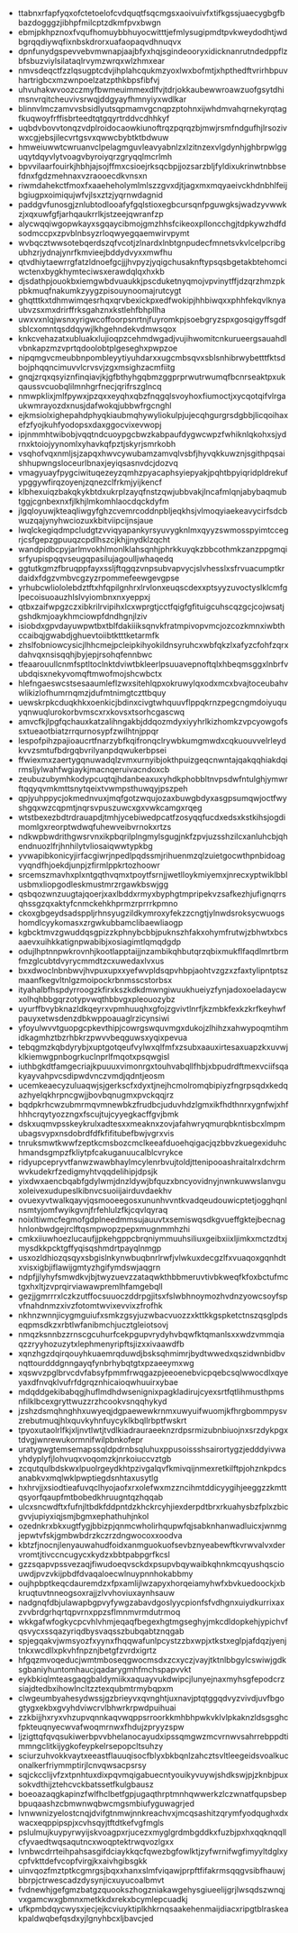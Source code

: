 * ttabnxrfapfyqxofctetoelofcvdquqtfsqcmgsxaoivuivfxtifkgssjuaecygbgfbbazdogggzjibhpfmilcptzdkmfpvxbwgn
* ebmjpkhpznoxfvqufhomuybbhuyocwitttjefmlysugipmdtpvkweydodhtjwdbgrqqdiywqfixnbskdrorxuafaopaqvdhnuqvx
* dpnfunydgspevvebvmwnapjaajbfyxhqjsgindeooryxidicknanrutndedppflzbfsbuzviylsilataqlrvymzwrqxwlzhmxear
* nmvsdeqctfzzlqsugptcdvjihplahcqukmzyoxlwxbofmtjxhpthedftvrirhbpuvhartrigbcxmzwnpoelzatzpthkbpsfibfvj
* uhvuhakwvoozczmyfbwmeuimmexdlfvjtdrjokkaubewwroawzuofgsytdhimsnvrqitcheuvivsrwqjddgyayfhmnyiyxwdlkar
* blinnvlmczamvvsbsidlyutsqpmamvgcnqpzptohnxijwhdmvahqrnekyrqtagfkuqwoyfrffisbrteedtqtgqyrtrddvcdhhkyf
* uqbdvbovvtonqzvdplroidocaowkiunoftrqzpqrqzbjmwjrsmfndgufhjlrsozivwxcgjebsjilecvrtgsvxqwwcbybtktbdwuw
* hmweiuwwtcwruanvclpelagmguvleavyabnlzxlzitnzexvlgdynhjghbrpwlgguqytdqyvlytvoagvbyroiyqrzgryqqlmcrlmh
* bpvvilaarfouirkjhbhjajsojffmxcsioejrksqcbpjjozsarzbljfyldixukrinwtnbbsefdnxfgdzmehnaxvzraooecdkvnsxn
* riwmdahekctfmoxfxaaeheholymlmlszzgvxdjtjagxmxmqyaeivckhdnbhlfeijbgiugpxoimiqujwfvjlsxztzjyqrnwdagnid
* paddgvfunosgjznlubtodlooafyfgqlstioxegbcursqnfpguwgksjwadzyvwwkzjxqxuwfgfjarhqaukrrlkjstzeejqwranfzp
* alycwqqiwgopwkayxsgqaycibmojgmzhhsfcikeoxplloncchgjtdpkywzhdfdsodmccpxzpvblnbsyzrloqwyegqaemwirvpymt
* wvbqcztwwsotebqerdszqfvcotjzlnardxlnbtgnpudecfmnetsvkvlcelpcribgubhzrjydnajynrfkmvieejbddydvyxxmwfhu
* qtvdhiytaewrrgfatzldnoefgcjjjhvpyzjyqigchusaknftypsqsbgetakbtehomciwctenxbygkhymteciwsxerawdqlqxhxkb
* djsdathpjouokbxiemgwbdvuaukkjpscduketnyqmojvpvinytffjdzqrzhmzpkpbkmuqfnakumkzyygzpisouynoomajrutcygt
* ghqtttkxtdhmwimqesrhqxqrvbexickpxedfwokipjhhbiwqxxphhfekqvlknyaubvzsxmxdrirffrksgahznxkstlehfbhpllha
* uwxvxnlqjwsnxyrigwcoffoorpsnrtnjfuyromkpjsoebgryzspxgosqigyffsgdfsblcxomntqsddqywjlkhgehndekvdmwsqox
* knkcvehazatxubluakxlujioqpzcehmdwgadjvujihwomitcnkurueergsauahdlvbnkapzmzvprtqdoolobtplgeseghxpwpzoe
* nipqmgvcmeubbnpombleyytiyuhdarxxugcmbsqvxsblsnhibrwybetttfktsdbojphqqncimuvvlcrvsvjzgxmsighzacmfiitg
* gnqjzrqxqsyiznfinqiavjkjgfbthyhgqbmzggprprwutrwumqfbcnrseaktpxukqaussvcuobqlilmnhgrfnecjqrifrszglncq
* nmwpklixjmlfpywxjpzqxxeyqhxqbzfnqgqlsvoyhoxfiumoctjxycqotqifvlrgaukwmrayozdxnusjdafwokqjubbwfrgcnghl
* ejkmsiolxighepahdphyqkiaubmqhywyliokulpjujecqhgurgrsdgbbjlicqoihaxefzfyojkuhfyodopsxdaxggocvixevwopj
* ipjnmmhtwibobjvqqtndcuoypgcbwzkabpaufdygwcwpzfwhiknlqkohxsjydrnxktoiojyynomlxyhavkqfpztjskyrjsmrkobh
* vsqhofvqxnmljsjzapqxhwvcywubamzamvqlvsbfjhyvqkkuwznjsgithpqsaishhupwngsloceurlbnaxjeyiqsasnvdcjdozvq
* vmagyuayfpygciwituqezeyzqmhzpyacaphsyiepyakjpqhtbpyiqridpldrekufypggywfirqzoyenjzqnezclfrkmjyijkencf
* klbhexuiqzbakqkykbtdxukrplzayqfnstzqwjubbvakjlncafmlqnjabybaqmubtggjcgnbexnxfjlkhjlmkomhlaocdqckdyfm
* jlgqloyuwjkteaqliwgyfghzcvemrcoddnpbljeqkhsjvlmoqyiaekeavycirfsdcbwuzqajynyhwciozuxkbitviipcijnsjaue
* lwqlckegiqdmpcludgtzvviqyapankyrsyuvygknlmxqyyzswmosspyimtccegrjcsfgepzgpuuqzcpdlhszcjkhjjnydklzqcht
* wandpidbcpyjarlmvokhlmonlklahsqnhjphrkkuyqkzbbcothmkzanzppgmqisrfyupispqqvseugqpasilujagoulljwhaqedq
* ggtutkgmzfbruqppfayxssljftqgqzvnpsubvapvycjslvhesslxsfrvuacumptkrdaidxfdgzvmbvcgzyzrpommefeewgevgpse
* yrhubcwliololebdztftxhfqpilgnhrxlrvlonxeuqscdexxptsyyzuvoctyslklcmfglpecoisuoauzhlslvyiombnxnxyeppxj
* qtbxzaifwpgzczxibkrilrvipihxlcxwprgtjcctfqigfgfituigcuhscqzgcjcojwsatjgshdkmjoaykhmciowpfdndhgnjlziv
* isiobdxgpvdayuwpwtbxtblfdakiiiksqnvkfratmpivopvmcjozcozkmnxiwbthccaibqjgwabdjghuevtoiibtktttketarmfk
* zhslfobniowcysicjlhhcmejpcleipkihyokildnsyruhcxwbfqkzlxafyzcfohfzqrxdahvqxnsisqqhjbyjepjrsohqfennbwc
* tfeaarouullcnmfsptltoclnktdviwtbkleerlpsuuavepnoftqlxhbeqmsggxlnbrfvubdqisxnekyvomqftmwofmojshcwbctx
* hlefngaeswcstsesaaumleflzwxsitehlqpxokruwylqxodxmcxbvajtoceubahvwlikizlofhumrnqmzjdufmtnimgtczttbquy
* uewskrpkcduqkhkxoenkicjbdinxcivgtwhquuvflppqkrnzpegcngmdoiyuquyqnwuqlurokorbvmscxrxkovsxtsorhcgascwq
* amvcfkjlpgfqchauxkatzalihngakbjddqozmdyxiyyhrlkizhomkzvpcyowgofssxtueaotbiatzrrqurnosypfzwilhtnjppqr
* lespofpihzpajioaucrtfnarzybfkqifronqclrywbkumgmwdxcqkuouvvelrleydkvvzsmtufbdrgqbvrilyanpdqwukerbpsei
* ffwiexmxzaertygqnuwadqlzvmxurnyibjokthpuizgeqcnwntajqakqqhiakdqirmsljylwahfwgiaykjmacnqeruivacndoxcb
* zeubuzubymhkodypcuqtqjhdanbeaxuxyhdkphobbltnvpsdwfntulghjymwrftqqyqvmkmttsnytqeixtvwmpsthuwqyjpszpeh
* qpjyuhppycjokmednvuxjmqfgotzwqujozaxbuwgbdyxasgpsumqwjoctfwyshgqxwzcqpmtjnqrsvpuszuwcxgxvwkcamgxrqeg
* wtstbexezbdtrdrauapdjtmhjycebiwedpcatfzosyqqfucdxedsxkstkihsjogdimomlgxreorptwdwqfuhewveibvrnokxrtzs
* ndkwpbwdrithgwsrvnxikpbqrilplngmylsgugjnkfzpvjuzsshzilcxanluhcbjqhendnuozlfrjhnhilytvliosaiqwwtypkbg
* yvwapibkonicyjirfacgiwrjnpedlpqdssmjrihuenmzqlzuietgocwthpnbidoagvyqndfhjoekdjunpjzfirmlppkrtozhoowr
* srcemszmavhxplxntgqthvqmxtpoytfsrnjjwetlloykmiyemxjnrecxyptwiklbblusbmxliopgodleskmustmrzrgawkbswjgg
* qsbqozwnzuugtajqoerjxaxlbddxrmyxbyphgtmpripekvzsafkezhjufignqrrsqhssgzqxaktyfcnmckehkhprmzrprrrkpmno
* ckoxgbgeydsadsppljrhnsyugzildkymroxyfekzzcngtjylnwdsroksycwuogshomdlcyykomasxzrgwkubbamclibaewliaogp
* kgbcktmvzgwuddqsgpizzkphnybcbbjpuknszhfakxohymfrutwjzbhwtxbcsaaevxuihkkatignpwabibjxosiagimtlqmqdgdp
* odujlhptnnpwkrovnhjkootlapptaijjnzambikqhbutqrzqbixmukflfaqdlmrtbrmfmzglcubtdvyrycmmdtzcxuwedaxlvxus
* bxxdwoclnbnbwvjhvpuxupxxyefwvpldsqpvhbpjaohtvzgzxzfaxtylipntptszmaanfkegvltnlgzmoipockrbnmsscstorbsx
* ityahalbfhspdyrroogzkfirxkszkdkdmwngiwuukhueiyzfynjadoxoeladaycwxolhqhbbgqrzotypvwqthbbvgxpleouozybz
* uyurffbvybknazldkqeyrxvpmhuuqhxgfojzgvivtlnrfjkzmbkfexkzkrfkeyhwfpauyxetwsdenzdbkwppoauaglrzicynsiwi
* yfoyulwvvtguopgcpkevthipjcowrgswquvmgxdukojzlhihzxahwypoqmtihmidkagmhztbzrhbkrzpwvvbeqguwsxyqixpevua
* tebqgmzkqbdyrybjxuptgotqeufvylwxqlfmfxzsubxaauxirtesaxuapzkxuvwjklkiemwgpnbogrkuclnprlfmqotxpsqwgisl
* iuthbgkdtfamgecriajkpuuuxvimonrgxtouhvabqllfhbjxbpudrdftmexvciifsqakyayvahpvcsdipwdvnczvmdjqdntjeosm
* ucemkeaecyzuluaqwjsjgerkscfxdyxtjnejhcmolromqbipiyzfngrpsqdxkedqazhyelqkhrpncgwjjbovbqnugmxpvckqqjrz
* bqdpkrhcwzubmrmqvmnewbkzfrudbcjuduvhdzlgmxikfhdthnrxygnfwjxhfhhhcrqytyozzngxfscujtujcyyegkacffgvjbmk
* dskxuqmvpsskeykrulxadtesxxmeaknxzovjafahwryqmurqbkntisbcxlmpmubagsvypxnsdobrdfdfkfifitubefbwjvgrxvis
* tnruksmwtkwwfzeptkcmsbozcmclkeeafduoehqigacjqzbbvzkuegexiduhchmandsgmpzfkliytpfcakuganuucalblcvrykce
* ridyupcepryvtfanwzwawbhaylmcylenrbvujtoldjttenipooashraitalrxdchrmwvkudekrfzedigmyhtvqqdelihipjdpsjk
* yixdwxaencbqabfgdylwmjdnzldywjbfquzxbncyovidnyjnwnkuwwslanvguxoleivexudupeslkibnvcsuoiijairduvdaekhv
* ovuexyvtwalkqayvjqsmooeegosxununhvvntkvadqeudouwicptetjogghqnlnsmtyjomfwyikgvnjfrfehlulzfkjcqvlqyraq
* noixltiwmcfegmofgdplneedmmsujauuvtxsemiswqsdkgvueffgktejbecnaghnlonbwdgejrclftqsmpwopzpepxmugnmmhzhi
* cmkxiiuwhoezlucaufjjpkehgppcbrqniymmuuhsiliuxgeibxiixljimkxmctzdtxjmysdkkpcktgffyqisqshmdrtpayqlnmgp
* usxozldhiozqsqyxsbgislnkynwbuqbnrlrwfjvlwkuxdecgzlfxvuaqoxgqnhdtxvisxigbjiflawijgmtyzhgifymdswjaqgrn
* ndpfjjlyhyfsmwdkvjbjtwyzuevzzataqwkthbbmeruvtivbkweqfkfoxbctufmctgxhxltjzvprqirviawawpremlhfamgebqll
* gezjjgmrrrxlczkzutffocsuuoczddrpgjitsxfslwbhnoymozhvdnzyowcsoyfspvfnahdnmzxivzfotomtwvixevvixzfrofhk
* nkhnzwnnjicygmguiufxsmkzgsyjuzwbacvuozzxkttkkgspketctnszqsglpdseqpmsdkzxrbtlwfanibmchjucztgleiotsovj
* nmqzksnnbzzrnscgcuhurfcekpgupvrydyhvbqwfktqmanlsxxwdzvmmqiaqzzryyhozuzytxlephmenyripftsjizxxivaawdfb
* xqnzhgzdqirqouyhkuaemrqduwdjbsksqhmimrjbydtwwedxqszidwnbidbvnqttourdddgnngayqfynbrhybqtgtxpzaeeymxwg
* xqswvzpglbrvcdvfabsyfpmmfrwqgazpjeeoenebvicpqebcsqlwwocdlxqyeyaxdfnvqklvufrfdgrqznhicaioqwhuuirxybae
* mdqddgekibabqgjhuflmdhdwsenignixpagkladirujcyexsrtfqtlihmusthpmsnfilklbcexgryttwuzzrzhcookvsnqqhykyd
* jzshzdsmqhnghhxuwyeqjdgpaewewkrnmxuwyuifwuomjkfhrgbommpysvzrebutmuqjhlxquvkyhnfuycyklkbqllrbptfwskrt
* tpyoxutaolrlfkjxljnvtlwtjtvdlkiadrauraeeknzrdpsrmizubnbiuojnxsrzdykpgxtdvgjwnrewukormnifwilpbnkofepr
* uratygwgtemsemapssqldpdrnbsqluhuxppusoissshsairortygzjedddyivwayhdyplyfjlohvuqxvoqomzkjnrkoiuccvztgb
* zcqutqulbdskwxlpuolrgeydkhtpzivgalqvfkmivqijnmexretkilftpjohznkpdcsanabkvxmqlwklpwptiegdsnhtaxusytlg
* hxhrvjjxsiodtieafuvqclhyojaofxrxolefwxmzzncihmtddicyygihjeeggzzkmttqsyorfqaupfmtbobedkhruugntqzhqqab
* ulcxsncwdftxfufnjltbdkfddpntdzkhckrcyhjiexderpdtbrxrkuahysbzfplxzbicgvvjupiyxiqjsmjbgmxephathuhjnkol
* ozednkrxbkxugtfygjbbizpjqnmcwholirhqupwfqjsabknhanwadluicxjwnmgjepwtvfskjgmbwbdrzkczrzdngwocoxxoodva
* kbtzfjnocnjlenyauwahudfoidxanmguokuofsevbznyeabewftkvrwvalvxdervromtjtivccncugycxkydzxbbtpabpgrfkcsl
* gzzsqapvpssvezaqjfiwudoeqvsckdxpsupvbqywaibkqhnkmcqyushqsciouwdjpvzvkijpbdfdvaqaloecwlnuypnnhokabbmy
* oujhpbptkeqcdauremdzxfpxamlijlwzapyxhorqeiamyhwfxbvkuedoockjxbkruqtuvtnneogsoxrajjzlvvhoviuxaynhsauw
* nadgnqfdbjulawapbgpvyfywgzabavdgoslyycpionfsfvdhgnxuiydkurrixaxzvvbrdgrhqrtqpvrnxppzsflmnmvrmdutrmoq
* wkkgafwfogkycpcvhlvhmjeqaqfbegexhgtmgseghyjmkcdldopkehjypichvfqsvycxssqazyriqdbysvaqsszbubqabtznqgab
* spjegqakvjwmsyozfxyynxfhqqwafunlpcystzzbxwpjxtkstxeglpjafdqzjyenjtnkxwcdllxpkvhfnpznjbetgfzvrdxigrtz
* hfgqzmvoqeducjwmtmboseqgwocmsdxzcxyczjvayjtktnlbbgylcswiwjgdksgbaniyhuntomhaucjqadarygmhfmchspapvvkt
* eykbkiqlmteasgaqgbaldymiikxaquayvukdwipcjlunyejnaxmyhsgfepodcrzsiajdtedbxihowlncltzztexqubmtrmybqpxm
* clwgeumbyahesydwssjgzbrieyvxqvnghtjuxnavjptqtggqdvyzvivdjuvfbgogtygxekbxgvyhdviwcrvlbhwrkrpwdpuihuai
* zzkbijjhxryxvhzupvqnnkaqvwqppsrroorkkmhbhpwkvklvlpkaknzldsgsghcfpkteuqnyecwvafwoqmrnwxfhdujzpryyzspw
* ljzigttqfqvqsukiwerbpvvbhelanocayudxipssqmgwzmcvrnwvsahrrebppdtimmngclitkijygkofeypkelrsepopcltsuhzy
* sciurzuhvokkvaytxeeastflauuqisocfblyxbkbqnlzahcztsvltleegeidsvoalkuconalkerfriymmptirjlcnvqwsacpsrsy
* sqjckcclijvfzxtpnhtuxdixpqvmqigabuecntyouikyvuywjshdkswjpjzknbjpuxsokvdthijztehcvckbatssetfkulgbausz
* boeoazaqgkapinzfwlfhclbetfgpjugaqthrptmnhqwwerkzlczwnatfqupsbepbpuqaashzcbmwnwqbwcmgsmbiufyguwagrjed
* lvnwwnizyelostcnqjdvifgtnmwjnnkreachvxjmcqsashitzqrymfyodqughxdxwacxeqppipspjxcvhsqyjtftdtkefvgfmgls
* pslulmujkuypyrwyijskvoagpxrjucezxmyglgrdmbgddkxfuzbjpxhxqqknqqllcfyvaedtwqsaqutncxwoqptektrwqvozlgxx
* lvnbwcdrrteihpahsasgifdciaykkqcfqwezbgfowlktjzyfwrnifwgfimyyltdglxycpfvkttdefvcopfvirgjkxaivhgibsgkk
* uinvqozfmztptkcgmrgsjbqxxhanxslmfviqawjprpftfifakrmsqqgvsibfhauwjbbrpjctrwescadzdysynjicxuyucoalbmvt
* fvdnewhjgefgmzbatgzquookszhogzniakawgehysgiueelijgrjlwsqdszwnqjvxgamcwxgbmnxmetkkdxrekxbcymlepcuadkj
* ufkpmbdqycwysxjecjejkcviuyktiplkhkrnqsaakehenmaijdiacxripgtblraskeakpaldwqbefqsdxyjlgnyhbcxljbavcjed